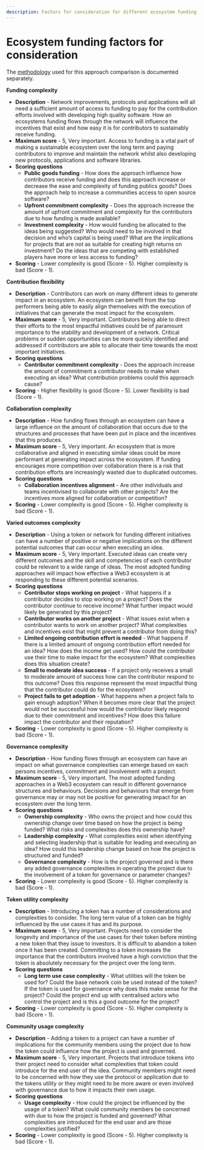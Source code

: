 ```yaml
---
description: Factors for consideration for different ecosystem funding approaches
---
```


# Ecosystem funding factors for consideration

The [methodology](../../analysis/approach-comparison-methodology.md) used for this approach comparison is documented separately.



**Funding complexity**

* **Description** - Network improvements, protocols and applications will all need a sufficient amount of access to funding to pay for the contribution efforts involved with developing high quality software. How an ecosystems funding flows through the network will influence the incentives that exist and how easy it is for contributors to sustainably receive funding.
* **Maximum score** - 5, Very important. Access to funding is a vital part of making a sustainable ecosystem over the long term and paying contributors to improve and maintain the network whilst also developing new protocols, applications and software libraries.
* **Scoring questions**
  * **Public goods funding** - How does the approach influence how contributors receive funding and does this approach increase or decrease the ease and complexity of funding publics goods? Does the approach help to increase a communities access to open source software?
  * **Upfront commitment complexity** - Does the approach increase the amount of upfront commitment and complexity for the contributors due to how funding is made available?
  * **Investment complexity** - How would funding be allocated to the ideas being suggested? Who would need to be involved in that decision and who’s capital is being used? What are the implications for projects that are not as suitable for creating high returns on investment? Do the ideas that are competing with established players have more or less access to funding?
* **Scoring** - Lower complexity is good (Score - 5). Higher complexity is bad (Score - 1).



**Contribution flexibility**

* **Description** - Contributors can work on many different ideas to generate impact in an ecosystem. An ecosystem can benefit from the top performers being able to easily align themselves with the execution of initiatives that can generate the most impact for the ecosystem.
* **Maximum score** - 5, Very important. Contributors being able to direct their efforts to the most impactful initiatives could be of paramount importance to the stability and development of a network. Critical problems or sudden opportunities can be more quickly identified and addressed if contributors are able to allocate their time towards the most important initiatives.
* **Scoring questions**
  * **Contributor commitment complexity** - Does the approach increase the amount of commitment a contributor needs to make when executing an idea? What contribution problems could this approach cause?
* **Scoring** - Higher flexibility is good (Score - 5). Lower flexibility is bad (Score - 1).



**Collaboration complexity**

* **Description** - How funding flows through an ecosystem can have a large influence on the amount of collaboration that occurs due to the structures and processes that have been put in place and the incentives that this produces.
* **Maximum score** - 5, Very important. An ecosystem that is more collaborative and aligned in executing similar ideas could be more performant at generating impact across the ecosystem. If funding encourages more competition over collaboration there is a risk that contribution efforts are increasingly wasted due to duplicated outcomes.
* **Scoring questions**
  * **Collaboration incentives alignment** - Are other individuals and teams incentivised to collaborate with other projects? Are the incentives more aligned for collaboration or competition?
* **Scoring** - Lower complexity is good (Score - 5). Higher complexity is bad (Score - 1).



**Varied outcomes complexity**

* **Description** - Using a token or network for funding different initiatives can have a number of positive or negative implications on the different potential outcomes that can occur when executing an idea.
* **Maximum score** - 5, Very important. Executed ideas can create very different outcomes and the skill and competencies of each contributor could be relevant to a wide range of ideas. The most adopted funding approaches will impact how effective a Web3 ecosystem is at responding to these different potential scenarios.
* **Scoring questions**
  * **Contributor stops working on project** - What happens if a contributor decides to stop working on a project? Does the contributor continue to receive income? What further impact would likely be generated by this project?
  * **Contributor works on another project** - What issues exist when a contributor wants to work on another project? What complexities and incentives exist that might prevent a contributor from doing this?
  * **Limited ongoing contribution effort is needed** - What happens if there is a limited amount of ongoing contribution effort needed for an idea? How does the income get used? How could the contributor use their time to make impact for the ecosystem? What complexities does this situation create?
  * **Small to moderate idea success** - If a project only receives a small to moderate amount of success how can the contributor respond to this outcome? Does this response represent the most impactful thing that the contributor could do for the ecosystem?
  * **Project fails to get adoption** - What happens when a project fails to gain enough adoption? When it becomes more clear that the project would not be successful how would the contributor likely respond due to their commitment and incentives? How does this failure impact the contributor and their reputation?
* **Scoring** - Lower complexity is good (Score - 5). Higher complexity is bad (Score - 1).



**Governance complexity**

* **Description** - How funding flows through an ecosystem can have an impact on what governance complexities can emerge based on each persons incentives, commitment and involvement with a project.
* **Maximum score** - 5, Very important. The most adopted funding approaches in a Web3 ecosystem can result in different governance structures and behaviours. Decisions and behaviours that emerge from governance may or may not be positive for generating impact for an ecosystem over the long term.
* **Scoring questions**
  * **Ownership complexity** - Who owns the project and how could this ownership change over time based on how the project is being funded? What risks and complexities does this ownership have?
  * **Leadership complexity** - What complexities exist when identifying and selecting leadership that is suitable for leading and executing an idea? How could this leadership change based on how the project is structured and funded?
  * **Governance complexity** - How is the project governed and is there any added governance complexities in operating the project due to the involvement of a token for governance or parameter changes?
* **Scoring** - Lower complexity is good (Score - 5). Higher complexity is bad (Score - 1).



**Token utility complexity**

* **Description** - Introducing a token has a number of considerations and complexities to consider. The long term value of a token can be highly influenced by the use cases it has and its purpose.
* **Maximum score** - 5, Very important. Projects need to consider the longevity and importance of the use cases for their token before minting a new token that they issue to investors. It is difficult to abandon a token once it has been created. Committing to a token increases the importance that the contributors involved have a high conviction that the token is absolutely necessary for the project over the long term.
* **Scoring questions**
  * **Long term use case complexity** - What utilities will the token be used for? Could the base network coin be used instead of the token? If the token is used for governance why does this make sense for the project? Could the project end up with centralised actors who control the project and is this a good outcome for the project?
* **Scoring** - Lower complexity is good (Score - 5). Higher complexity is bad (Score - 1).



**Community usage complexity**

* **Description** - Adding a token to a project can have a number of implications for the community members using the project due to how the token could influence how the project is used and governed.
* **Maximum score** - 5, Very important. Projects that introduce tokens into their project need to consider what complexities that token could introduce for the end user of the idea. Community members might need to be concerned with how they use the protocol or application due to the tokens utility or they might need to be more aware or even involved with governance due to how it impacts their own usage.
* **Scoring questions**
  * **Usage complexity** - How could the project be influenced by the usage of a token? What could community members be concerned with due to how the project is funded and governed? What complexities are introduced for the end user and are those complexities justified?
* **Scoring** - Lower complexity is good (Score - 5). Higher complexity is bad (Score - 1).
